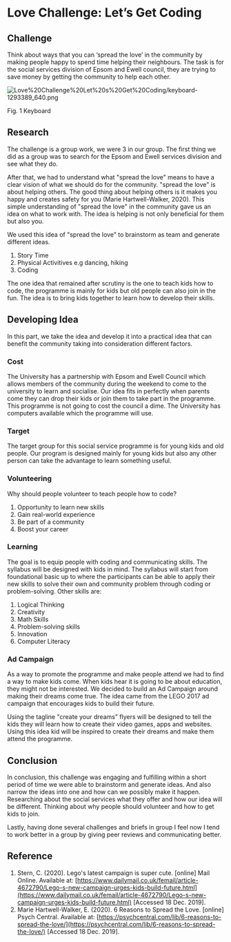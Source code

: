 # Love Challenge: Let’s Get Coding

## Challenge

Think about ways that you can ‘spread the love’ in the community by making people happy to spend time helping their neighbours. The task is for the social services division of Epsom and Ewell council, they are trying to save money by getting the community to help each other.

![Love%20Challenge%20Let%20s%20Get%20Coding/keyboard-1293389_640.png](Love%20Challenge%20Let%20s%20Get%20Coding/keyboard-1293389_640.png)

Fig. 1 Keyboard

## Research

The challenge is a group work, we were 3 in our group. The first thing we did as a group was to search for the Epsom and Ewell services division and see what they do.

After that, we had to understand what "spread the love" means to have a clear vision of what we should do for the community. "spread the love" is about helping others. The good thing about helping others is it makes you happy and creates safety for you (Marie Hartwell-Walker, 2020). This simple understanding of "spread the love" in the community gave us an idea on what to work with. The idea is helping is not only beneficial for them but also you.

We used this idea of "spread the love" to brainstorm as team and generate different ideas. 

1. Story Time
2. Physical Activitives e.g dancing, hiking
3. Coding

The one idea that remained after scrutiny is the one to teach kids how to code, the programme is mainly for kids but old people can also join in the fun. The idea is to bring kids together to learn how to develop their skills.

## Developing Idea

In this part, we take the idea and develop it into a practical idea that can benefit the community taking into consideration different factors.

### Cost

The University has a partnership with Epsom and Ewell Council which allows members of the community during the weekend to come to the university to learn and socialise. Our idea fits in perfectly when parents come they can drop their kids or join them to take part in the programme. This programme is not going to cost the council a dime. The University has computers available which the programme will use.

### Target

The target group for this social service programme is for young kids and old people. Our program is designed mainly for young kids but also any other person can take the advantage to learn something useful.

### Volunteering

Why should people volunteer to teach people how to code?

1. Opportunity to learn new skills
2. Gain real-world experience
3. Be part of a community
4. Boost your career

### Learning

The goal is to equip people with coding and communicating skills. The syllabus will be designed with kids in mind. The syllabus will start from foundational basic up to where the participants can be able to apply their new skills to solve their own and community problem through coding or problem-solving. Other skills are:

1. Logical Thinking
2. Creativity
3. Math Skills
4. Problem-solving skills
5. Innovation
6. Computer Literacy

### Ad Campaign

As a way to promote the programme and make people attend we had to find a way to make kids come. When kids hear it is going to be about education, they might not be interested. We decided to build an Ad Campaign around making their dreams come true. The idea came from the LEGO 2017 ad campaign that encourages kids to build their future. 

Using the tagline "create your dreams" flyers will be designed to tell the kids they will learn how to create their video games, apps and websites. Using this idea kid will be inspired to create their dreams and make them attend the programme.

## Conclusion

In conclusion, this challenge was engaging and fulfilling within a short period of time we were able to brainstorm and generate ideas. And also narrow the ideas into one and how can we possibly make it happen. Researching about the social services what they offer and how our idea will be different. Thinking about why people should volunteer and how to get kids to join.

Lastly, having done several challenges and briefs in group I feel now I tend to work better in a group by giving peer reviews and communicating better.

## Reference

1. Stern, C. (2020). Lego's latest campaign is super cute. [online] Mail Online. Available at: [https://www.dailymail.co.uk/femail/article-4672790/Lego-s-new-campaign-urges-kids-build-future.html](https://www.dailymail.co.uk/femail/article-4672790/Lego-s-new-campaign-urges-kids-build-future.html) [Accessed 18 Dec. 2019].
2. Marie Hartwell-Walker, E. (2020). 6 Reasons to Spread the Love. [online] Psych Central. Available at: [https://psychcentral.com/lib/6-reasons-to-spread-the-love/](https://psychcentral.com/lib/6-reasons-to-spread-the-love/) [Accessed 18 Dec. 2019].